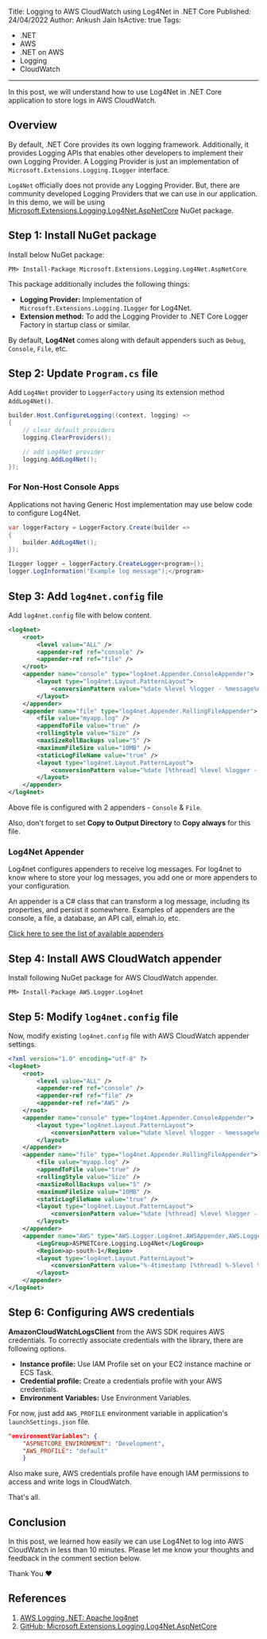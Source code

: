 Title: Logging to AWS CloudWatch using Log4Net in .NET Core
Published: 24/04/2022
Author: Ankush Jain
IsActive: true
Tags:
  - .NET
  - AWS
  - .NET on AWS
  - Logging
  - CloudWatch
---
In this post, we will understand how to use Log4Net in .NET Core application to store logs in AWS CloudWatch.

## Overview
By default, .NET Core provides its own logging framework. Additionally, it provides Logging APIs that enables other developers to implement their own Logging Provider. A Logging Provider is just an implementation of `Microsoft.Extensions.Logging.ILogger` interface. 

`Log4Net` officially does not provide any Logging Provider. But, there are community developed Logging Providers that we can use in our application. In this demo, we will be using [Microsoft.Extensions.Logging.Log4Net.AspNetCore](https://www.nuget.org/packages/Microsoft.Extensions.Logging.Log4Net.AspNetCore/) NuGet package.

## Step 1: Install NuGet package
Install below NuGet package:

`PM> Install-Package Microsoft.Extensions.Logging.Log4Net.AspNetCore`

This package additionally includes the following things:
*   **Logging Provider:** Implementation of `Microsoft.Extensions.Logging.ILogger` for Log4Net.
*   **Extension method:** To add the Logging Provider to .NET Core Logger Factory in startup class or similar.


By default, **Log4Net** comes along with default appenders such as `Debug`, `Console`, `File`, etc.

## Step 2: Update `Program.cs` file
Add `Log4Net` provider to `LoggerFactory` using its extension method `AddLog4Net()`.
```cs
builder.Host.ConfigureLogging((context, logging) =>
{
    // clear default providers
    logging.ClearProviders();

    // add Log4Net provider
    logging.AddLog4Net(); 
});
```

### For Non-Host Console Apps
Applications not having Generic Host implementation may use below code to configure Log4Net.
```cs
var loggerFactory = LoggerFactory.Create(builder =>
{
    builder.AddLog4Net();
});

ILogger logger = loggerFactory.CreateLogger<program>();
logger.LogInformation("Example log message");</program>
```

## Step 3: Add `log4net.config` file
Add `log4net.config` file with below content.
```xml
<log4net>
    <root>
        <level value="ALL" />
        <appender-ref ref="console" />
        <appender-ref ref="file" />
    </root>
    <appender name="console" type="log4net.Appender.ConsoleAppender">
        <layout type="log4net.Layout.PatternLayout">
            <conversionPattern value="%date %level %logger - %message%newline" />
        </layout>
    </appender>
    <appender name="file" type="log4net.Appender.RollingFileAppender">
        <file value="myapp.log" />
        <appendToFile value="true" />
        <rollingStyle value="Size" />
        <maxSizeRollBackups value="5" />
        <maximumFileSize value="10MB" />
        <staticLogFileName value="true" />
        <layout type="log4net.Layout.PatternLayout">
            <conversionPattern value="%date [%thread] %level %logger - %message%newline" />
        </layout>
    </appender>
</log4net>
```
Above file is configured with 2 appenders - `Console` & `File`.

Also, don't forget to set **Copy to Output Directory** to **Copy always** for this file.

### Log4Net Appender
Log4net configures appenders to receive log messages. For log4net to know where to store your log messages, you add one or more appenders to your configuration. 

An appender is a C# class that can transform a log message, including its properties, and persist it somewhere. Examples of appenders are the console, a file, a database, an API call, elmah.io, etc.

[Click here to see the list of available appenders](https://logging.apache.org/log4net/release/framework-support.html#appenders)

## Step 4: Install AWS CloudWatch appender
Install following NuGet package for AWS CloudWatch appender.

`PM> Install-Package AWS.Logger.Log4net`

## Step 5: Modify `log4net.config` file
Now, modify existing `log4net.config` file with AWS CloudWatch appender settings.
```xml
<?xml version="1.0" encoding="utf-8" ?>
<log4net>
    <root>
        <level value="ALL" />
        <appender-ref ref="console" />
        <appender-ref ref="file" />
        <appender-ref ref="AWS" />
    </root>
    <appender name="console" type="log4net.Appender.ConsoleAppender">
        <layout type="log4net.Layout.PatternLayout">
            <conversionPattern value="%date %level %logger - %message%newline" />
        </layout>
    </appender>
    <appender name="file" type="log4net.Appender.RollingFileAppender">
        <file value="myapp.log" />
        <appendToFile value="true" />
        <rollingStyle value="Size" />
        <maxSizeRollBackups value="5" />
        <maximumFileSize value="10MB" />
        <staticLogFileName value="true" />
        <layout type="log4net.Layout.PatternLayout">
            <conversionPattern value="%date [%thread] %level %logger - %message%newline" />
        </layout>
    </appender>
    <appender name="AWS" type="AWS.Logger.Log4net.AWSAppender,AWS.Logger.Log4net">
        <LogGroup>ASPNETCore.Logging.Log4Net</LogGroup>
        <Region>ap-south-1</Region>
        <layout type="log4net.Layout.PatternLayout">
            <conversionPattern value="%-4timestamp [%thread] %-5level %logger %ndc - %message%newline" />
        </layout>
    </appender>
</log4net>
```

## Step 6: Configuring AWS credentials
**AmazonCloudWatchLogsClient** from the AWS SDK requires AWS credentials. To correctly associate credentials with the library, there are following options.
* **Instance profile:** Use IAM Profile set on your EC2 instance machine or ECS Task.
* **Credential profile:** Create a credentials profile with your AWS credentials.
* **Environment Variables:** Use Environment Variables.

For now, just add `AWS_PROFILE` environment variable in application's `launchSettings.json` file.
```json
"environmentVariables": {
    "ASPNETCORE_ENVIRONMENT": "Development",
    "AWS_PROFILE": "default"
    }
```

Also make sure, AWS credentials profile have enough IAM permissions to access and write logs in CloudWatch.

That's all.

## Conclusion
In this post, we learned how easily we can use Log4Net to log into AWS CloudWatch in less than 10 minutes. Please let me know your thoughts and feedback in the comment section below.

Thank You ❤️

## References
1.  [AWS Logging .NET: Apache log4net](https://github.com/aws/aws-logging-dotnet#apache-log4net)
2.  [GitHub: Microsoft.Extensions.Logging.Log4Net.AspNetCore](https://github.com/huorswords/Microsoft.Extensions.Logging.Log4Net.AspNetCore)


                
